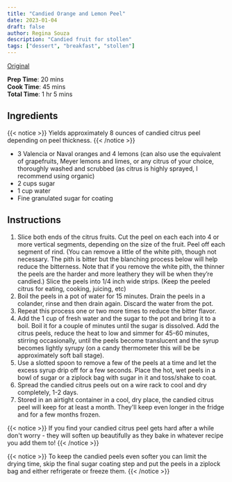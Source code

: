 ```yaml
---
title: "Candied Orange and Lemon Peel"
date: 2023-01-04
draft: false
author: Regina Souza
description: "Candied fruit for stollen"
tags: ["dessert", "breakfast", "stollen"]
---
```


[Original](https://www.daringgourmet.com/how-to-make-candied-orange-and-lemon-peel/)

**Prep Time**: 20 mins \
**Cook Time**: 45 mins \
**Total Time**: 1 hr 5 mins

## Ingredients

{{< notice >}}
Yields approximately 8 ounces of candied citrus peel depending on peel thickness.
{{< /notice >}}

- 3 Valencia or Naval oranges and 4 lemons (can also use the equivalent of grapefruits, Meyer lemons and limes, or any citrus of your choice, thoroughly washed and scrubbed (as citrus is highly sprayed, I recommend using organic)
- 2 cups sugar
- 1 cup water
- Fine granulated sugar for coating

## Instructions

1. Slice both ends of the citrus fruits. Cut the peel on each each into 4 or more vertical segments, depending on the size of the fruit. Peel off each segment of rind. (You can remove a little of the white pith, though not necessary. The pith is bitter but the blanching process below will help reduce the bitterness. Note that if you remove the white pith, the thinner the peels are the harder and more leathery they will be when they’re candied.) Slice the peels into 1/4 inch wide strips. (Keep the peeled citrus for eating, cooking, juicing, etc)
2. Boil the peels in a pot of water for 15 minutes. Drain the peels in a colander, rinse and then drain again. Discard the water from the pot.
3. Repeat this process one or two more times to reduce the bitter flavor.
4. Add the 1 cup of fresh water and the sugar to the pot and bring it to a boil. Boil it for a couple of minutes until the sugar is dissolved. Add the citrus peels, reduce the heat to low and simmer for 45-60 minutes, stirring occasionally, until the peels become translucent and the syrup becomes lightly syrupy (on a candy thermometer this will be be approximately soft ball stage).
5. Use a slotted spoon to remove a few of the peels at a time and let the excess syrup drip off for a few seconds. Place the hot, wet peels in a bowl of sugar or a ziplock bag with sugar in it and toss/shake to coat.
6. Spread the candied citrus peels out on a wire rack to cool and dry completely, 1-2 days.
7. Stored in an airtight container in a cool, dry place, the candied citrus peel will keep for at least a month. They'll keep even longer in the fridge and for a few months frozen.

{{< notice >}}
If you find your candied citrus peel gets hard after a while don't worry - they will soften up beautifully as they bake in whatever recipe you add them to!
{{< /notice >}}

{{< notice >}}
To keep the candied peels even softer you can limit the drying time, skip the final sugar coating step and put the peels in a ziplock bag and either refrigerate or freeze them.
{{< /notice >}}
